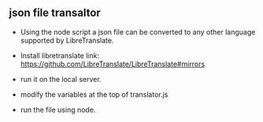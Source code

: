 ## json file transaltor
- Using the node script a json file can be converted to any other language supported by LibreTranslate.

- Install libretranslate link: https://github.com/LibreTranslate/LibreTranslate#mirrors

- run it on the local server.

- modify the variables at the top of translator.js

- run the file using node.

